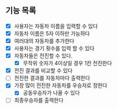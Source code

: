 ## 기능 목록

- [x] 사용자는 자동차 이름을 입력할 수 있다
- [x] 자동차 이름은 5자 이하만 가능하다
- [x] 여러대의 자동차를 추가한다
- [x] 사용자는 경기 횟수를 입력 할 수 있다
- [x] 자동차들은 전진할 수 있다.
  - [x] 무작위 숫자가 4이상일 경우 1칸 전진한다
- [x] 전진 결과를 비교할 수 있다
- [ ] 전진한 결과를 자동차마다 출력한다
- [x] 가장 많이 전진한 자동차를 우승자로 정한다
  - [x] 공동우승자가 나올 수 있다
- [ ] 최종우승자를 출력한다
